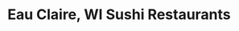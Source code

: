 ---
layout: city
title: Eau Claire, WI Sushi Restaurants
permalink: /wisconsin/eau-claire/
stateAbbr: WI
stateName: Wisconsin
cityName: Eau Claire
---